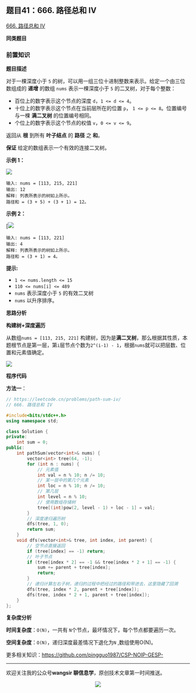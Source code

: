 ## 题目41：666. 路径总和 IV

[666. 路径总和 IV](https://leetcode.cn/problems/path-sum-iv/)

**同类题目**

### 前置知识

**题目描述**

对于一棵深度小于 `5` 的树，可以用一组三位十进制整数来表示。给定一个由三位数组成的 **递增** 的数组 `nums` 表示一棵深度小于 `5` 的二叉树，对于每个整数：

- 百位上的数字表示这个节点的深度 `d`，`1 <= d <= 4`。
- 十位上的数字表示这个节点在当前层所在的位置 `p`， `1 <= p <= 8`。位置编号与一棵 **满二叉树** 的位置编号相同。
- 个位上的数字表示这个节点的权值 `v`，`0 <= v <= 9`。

返回从 **根** 到所有 **叶子结点** 的 **路径** 之 **和**。

**保证** 给定的数组表示一个有效的连接二叉树。

 

**示例 1：**

<img src ="https://cdn.jsdelivr.net/gh/pingguo1987/CSP-NOIP-GESP-/image/pic/二叉树/二叉树_题目41：666. 路径总和 IV/image-20241015143916754.png" />

```
输入: nums = [113, 215, 221]
输出: 12
解释: 列表所表示的树如上所示。
路径和 = (3 + 5) + (3 + 1) = 12。
```

**示例 2：**

[<img src ="https://cdn.jsdelivr.net/gh/pingguo1987/CSP-NOIP-GESP-/image/pic/二叉树/二叉树_题目41：666. 路径总和 IV/image-20241015143928303.png" />

```
输入: nums = [113, 221]
输出: 4
解释: 列表所表示的树如上所示。
路径和 = (3 + 1) = 4。
```

 

**提示:**

- `1 <= nums.length <= 15`
- `110 <= nums[i] <= 489`
- `nums` 表示深度小于 `5` 的有效二叉树
- `nums` 以升序排序。

**思路分析**

**构建树+深度遍历**

从数组`nums = [113, 215, 221]` 构建树，因为是**满二叉树**，那么根据其性质，本题根节点是第一层，第`i`层节点个数为`2^(i-1) - 1`，根据`nums`就可以把层数、位置和元素值确定。

<img src ="https://cdn.jsdelivr.net/gh/pingguo1987/CSP-NOIP-GESP-/image/pic/二叉树/二叉树_题目41：666. 路径总和 IV/666. 路径总和 IV-1728976032563-7.png" />

**程序代码**

**方法一**：

```c++
// https://leetcode.cn/problems/path-sum-iv/
// 666. 路径总和 IV 

#include<bits/stdc++.h>
using namespace std;

class Solution {
private:
    int sum = 0;
public:
    int pathSum(vector<int>& nums) {
        vector<int> tree(64, -1);
        for (int n : nums) {
            // 元素值
            int val = n % 10; n /= 10;
            // 某一层中的第几个元素
            int loc = n % 10; n /= 10;
            // 第几层
            int level = n % 10;
            // 使用数组存储树
            tree[(int)pow(2, level - 1) + loc - 1] = val;
        }
        // 深度递归遍历树
        dfs(tree, 1, 0);
        return sum;
    }
    void dfs(vector<int>& tree, int index, int parent) {
        // 空节点直接返回
        if (tree[index] == -1) return;
        // 叶子节点
        if (tree[index * 2] == -1 && tree[index * 2 + 1] == -1) {
            sum += parent + tree[index];
            return;
        }
        // 递归计算左右子树，递归的过程中把经过的路径和带进去，这里隐藏了回溯
        dfs(tree, index * 2, parent + tree[index]);
        dfs(tree, index * 2 + 1, parent + tree[index]);
    }
};
```

**复杂度分析**

**时间复杂度**：`O(N)`，一共有 `N`个节点，最坏情况下，每个节点都要遍历一次。

**空间复杂度**：`O(N)`，递归深度最差情况下退化为`N` ,数组使用O(N)。



更多相关知识：https://github.com/pingguo1987/CSP-NOIP-GESP-

---

欢迎关注我的公众号**wangsir 聊信息学**，原创技术文章第一时间推送。

<center>
    <img src="https://cdn.jsdelivr.net/gh/pingguo1987/CSP-NOIP-GESP-/image/pic/公众号-扫码版.png">
</center>
